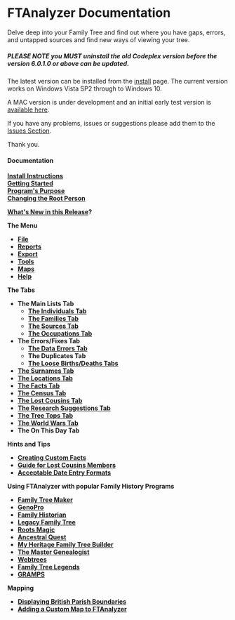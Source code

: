 FTAnalyzer Documentation
========================

Delve deep into your Family Tree and find out where you have gaps, errors, and untapped sources and find new ways of viewing your tree.

##### PLEASE NOTE you MUST uninstall the old Codeplex version before the version 6.0.1.0 or above can be updated. 
The latest version can be installed from the [install](http://www.ftanalyzer.com/install) page. The current version works on Windows Vista SP2 through to Windows 10. 

A MAC version is under development and an initial early test version is [available here](http://mac.ftanalyzer.com).

If you have any problems, issues or suggestions please add them to the [Issues Section](https://github.com/ShammyLevva/FTAnalyzer/issues).  

Thank you.

#### Documentation ####  
**[Install Instructions](Install%20Instructions)**  
**[Getting Started](Getting%20Started)**  
**[Program's Purpose](Program%27s%20Purpose)**  
**[Changing the Root Person](The%20Individuals%20Tab)**

**[What's New in this Release](Whats%20New%20in%20this%20Release)?**

**The Menu[](#the-menu)**

*   **[File](File)**
*   **[Reports](Reports)**
*   **[Export](Export)**
*   **[Tools](Tools)**
*   **[Maps](Maps)**
*   **[Help](facebook.com/FTAnalyzer)**

**The Tabs[](#the-tabs)**

*   **The Main Lists Tab**
    * **[The Individuals Tab](The%20Individuals%20Tab)**
    * **[The Families Tab](The%20Families%20Tab)**
    * **[The Sources Tab](The%20Sources%20Tab)**
    * **[The Occupations Tab](The%20Occupations%20Tab)**
*   **The Errors/Fixes Tab**
    * **[The Data Errors Tab](The%20Data%20Errors%20Tab)**
    * **The Duplicates Tab**
    * **[The Loose Births/Deaths Tabs](The%20Loose%20Deaths%20Tab)**
*   **[The Surnames Tab](Surnames)**
*   **[The Locations Tab](The%20Locations%20Tab)**
*   **[The Facts Tab](The%20Facts%20Tab)**
*   **[The Census Tab](The%20Census%20Tab)**
*   **[The Lost Cousins Tab](The%20Lost%20Cousins%20Tab)**
*   **[The Research Suggestions Tab](Search%20Summaries%20Tab)**
*   **[The Tree Tops Tab](The%20Tree%20Tops%20Tab)**
*   **[The World Wars Tab](The%20War%20Dead%20Tab)**
*   **The On This Day Tab**

**Hints and Tips[](#hints-and-tips)**

*   **[Creating Custom Facts](Creating%20Custom%20Facts)**
*   **[Guide for Lost Cousins Members](Guide%20for%20Lost%20Cousins%20Members)**
*   **[Acceptable Date Entry Formats](Acceptable%20Date%20Entry%20Formats)**

**Using FTAnalyzer with popular Family History Programs[](#using-ftnalyzer-with-popular-family-history-programs)**

*   **[Family Tree Maker](Family%20Tree%20Maker)**
*   **[GenoPro](GenoPro)**
*   **[Family Historian](Family%20Historian)**
*   **[Legacy Family Tree](Legacy%20Family%20Tree)**
*   **[Roots Magic](Roots%20Magic)**
*   **[Ancestral Quest](Ancestral%20Quest)**
*   **[My Heritage Family Tree Builder](My%20Heritage%20Family%20Tree%20Builder)**
*   **[The Master Genealogist](The%20Master%20Genealogist)**
*   **[Webtrees](webtrees)**
*   **[Family Tree Legends](Family%20Tree%20Legends)**
*   **[GRAMPS](Gramps)**

**Mapping**

*   [**Displaying British Parish Boundaries**](Displaying%20England%20and%20Wales%20Parish%20Boundaries)
*   [**Adding a Custom Map to FTAnalyzer**](Adding%20Custom%20Maps)
